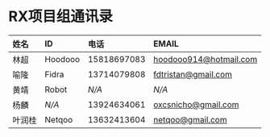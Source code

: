 # RX项目组通讯录 #

| **姓名** | **ID** | **电话** | **EMAIL** |
|:-----------|:-------|:-----------|:----------|
| 林超     | Hoodooo | 15818697083 |  hoodooo914@hotmail.com |
| 喻隆     | Fidra  | 13714079808 |  fdtristan@gmail.com |
| 黄靖     | Robot  | _N/A_      |  _N/A_    |
| 杨麟     | _N/A_  | 13924634061 |  oxcsnicho@gmail.com |
| 叶润桂  | Netqoo | 13632413604 | netqoo@gmail.com |